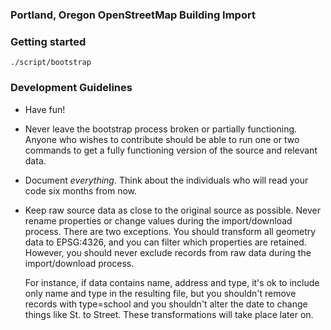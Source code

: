 ### Portland, Oregon OpenStreetMap Building Import

### Getting started

```
./script/bootstrap
```

### Development Guidelines
* Have fun!
* Never leave the bootstrap process broken or partially functioning.  Anyone who
  wishes to contribute should be able to run one or two commands to get a fully
  functioning version of the source and relevant data.  
* Document *everything*.  Think about the individuals who will read your
  code six months from now.
* Keep raw source data as close to the original source as possible.  Never rename
  properties or change values during the import/download process.  There are two
  exceptions.  You should transform all geometry data to EPSG:4326, and you can
  filter which properties are retained.  However, you should never exclude
  records from raw data during the import/download process.

  For instance, if data contains name, address and type, it's ok to include only
  name and type in the resulting file, but you shouldn't remove records with type=school
  and you shouldn't alter the date to change things like St. to Street. These transformations
  will take place later on.
